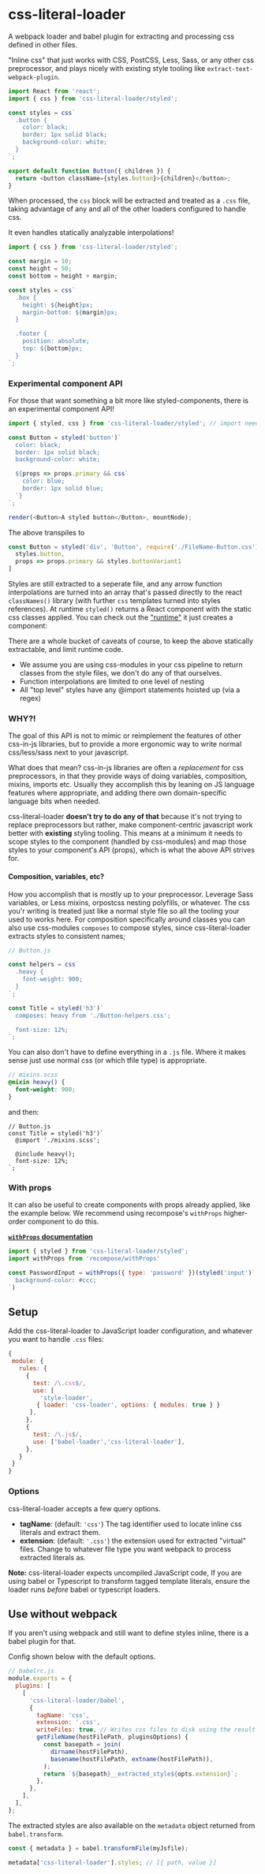 # css-literal-loader

A webpack loader and babel plugin for extracting and processing css defined in other files.

"Inline css" that just works with CSS, PostCSS, Less, Sass, or any other css preprocessor, and plays nicely with existing style tooling like `extract-text-webpack-plugin`.

```js
import React from 'react';
import { css } from 'css-literal-loader/styled';

const styles = css`
  .button {
    color: black;
    border: 1px solid black;
    background-color: white;
  }
`;

export default function Button({ children }) {
  return <button className={styles.button}>{children}</button>;
}
```

When processed, the `css` block will be extracted and treated as a `.css` file, taking advantage of any and all of the other loaders configured to handle css.

It even handles statically analyzable interpolations!

```js
import { css } from 'css-literal-loader/styled';

const margin = 10;
const height = 50;
const bottom = height + margin;

const styles = css`
  .box {
    height: ${height}px;
    margin-bottom: ${margin}px;
  }

  .footer {
    position: absolute;
    top: ${bottom}px;
  }
`;
```

### Experimental component API

For those that want something a bit more like styled-components, there is an experimental component API!

```js
import { styled, css } from 'css-literal-loader/styled'; // import needed!

const Button = styled('button')`
  color: black;
  border: 1px solid black;
  background-color: white;

  ${props => props.primary && css`
    color: blue;
    border: 1px solid blue;
  `}
`;

render(<Button>A styled button</Button>, mountNode);
```

The above transpiles to

```js
const Button = styled('div', 'Button', require('./FileName-Button.css'), styles => [
  styles.button,
  props => props.primary && styles.buttonVariant1
]
```

Styles are still extracted to a seperate file, and any arrow function interpolations are turned into an array that's passed directly to the react `classNames()` library (with further `css` templates turned into styles references). At runtime `styled()` returns a React component with the static css classes applied. You can check out the ["runtime"](https://github.com/4Catalyzer/css-literal-loader/blob/master/src/runtime/styled.js#L14) it just creates a component: 

There are a whole bucket of caveats of course, to keep the above statically extractable, and limit runtime code.

* We assume you are using css-modules in your css pipeline to return classes from the style files, we don't do any of that ourselves.
* Function interpolations are limited to one level of nesting
* All "top level" styles have any @import statements hoisted up (via a regex)

### WHY?!

The goal of this API is not to mimic or reimplement the features of other css-in-js libraries, but to provide
a more ergonomic way to write normal css/less/sass next to your javascript.

What does that mean? css-in-js libraries are often a _replacement_ for css preprocessors, in that they provide ways of doing variables, composition, mixins, imports etc. Usually they accomplish this by leaning
on JS language features where appropriate, and adding there own domain-specific language bits when needed.

css-literal-loader **doesn't try to do any of that** because it's not trying to replace preprocessors but rather, make  component-centric javascript work better with **existing** styling tooling. This means at a minimum it needs to scope styles to the component (handled by css-modules) and map those styles to your component's API (props), which is what the above API strives for.

#### Composition, variables, etc?

How you accomplish that is mostly up to your preprocessor. Leverage Sass variables, or Less mixins, orpostcss nesting polyfills, or whatever. The css you'r writing is treated just like a normal style file so all the tooling your used to works here. For composition specifically around classes you can also use css-modules `composes` to compose styles, since
css-literal-loader extracts styles to consistent names;

```js
// Button.js

const helpers = css`
  .heavy {
    font-weight: 900;
  }
`;

const Title = styled('h3')`
  composes: heavy from './Button-helpers.css';

  font-size: 12%;
`;
```

You can also don't have to define everything in a `.js` file. Where it makes sense just use normal css (or which tfile type) is appropriate.

```scss
// mixins.scss
@mixin heavy() {
  font-weight: 900;
}
```
and then:
```
// Button.js
const Title = styled('h3')`
  @import './mixins.scss';
  
  @include heavy();
  font-size: 12%;
`;
```

### With props

It can also be useful to create components with props already applied, like the example below. We recommend using recompose's `withProps` higher-order component to do this.

**[`withProps` documentation](https://github.com/acdlite/recompose/blob/master/docs/API.md#withprops)**

```jsx
import { styled } from 'css-literal-loader/styled';
import withProps from 'recompose/withProps'

const PasswordInput = withProps({ type: 'password' })(styled('input')`
  background-color: #ccc;
`)

```

## Setup

Add the css-literal-loader to JavaScript loader configuration, and whatever you want to handle `.css` files:

```js
{
 module: {
   rules: {
     {
       test: /\.css$/,
       use: [
         'style-loader',
        { loader: 'css-loader', options: { modules: true } }
      ],
     },
     {
       test: /\.js$/,
       use: ['babel-loader','css-literal-loader'],
     },
   }
 }
}
```

### Options

css-literal-loader accepts a few query options.

* **tagName**: (default: `'css'`) The tag identifier used to locate inline css literals and extract them.
* **extension**: (default: `'.css'`) the extension used for extracted "virtual" files. Change to whatever file type you want webpack to process extracted literals as.

**Note:** css-literal-loader expects uncompiled JavaScript code, If you are using babel or Typescript to transform tagged template literals, ensure the loader runs _before_ babel or typescript loaders.

## Use without webpack

If you aren't using webpack and still want to define styles inline, there is a babel plugin for that.

Config shown below with the default options.

```js
// babelrc.js
module.exports = {
  plugins: [
    [
      'css-literal-loader/babel',
      {
        tagName: 'css',
        extension: '.css',
        writeFiles: true, // Writes css files to disk using the result of `getFileName`
        getFileName(hostFilePath, pluginsOptions) {
          const basepath = join(
            dirname(hostFilePath),
            basename(hostFilePath, extname(hostFilePath)),
          );
          return `${basepath}__extracted_style${opts.extension}`;
        },
      },
    ],
  ],
};
```

The extracted styles are also available on the `metadata` object returned from `babel.transform`.

```js
const { metadata } = babel.transformFile(myJsfile);

metadata['css-literal-loader'].styles; // [{ path, value }]
```
